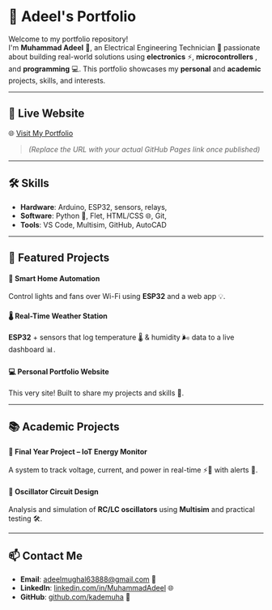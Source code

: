 # 📁 Adeel's Portfolio

Welcome to my portfolio repository!  
I'm **Muhammad Adeel** 👋, an Electrical Engineering Technician 🔌 passionate about building real-world solutions using **electronics** ⚡, **microcontrollers** , and **programming** 💻. This portfolio showcases my **personal** and **academic** projects, skills, and interests.

---

## 🔗 Live Website  
🌐 [Visit My Portfolio](https://kademuha.github.io/Portfolio/)

> *(Replace the URL with your actual GitHub Pages link once published)*

---

## 🛠️ Skills  
- **Hardware**: Arduino, ESP32, sensors, relays,   
- **Software**: Python 🐍, Flet, HTML/CSS 🌐, Git,  
- **Tools**: VS Code, Multisim, GitHub, AutoCAD

---

## 📌 Featured Projects

#### 🔌 **Smart Home Automation**  
Control lights and fans over Wi-Fi using **ESP32** and a web app 💡.

#### 🌡️ **Real-Time Weather Station**  
**ESP32** + sensors that log temperature 🌡️ & humidity 🌬️ data to a live dashboard 📊.

#### 💻 **Personal Portfolio Website**  
This very site! Built to share my projects and skills 🎨.

---

## 📚 Academic Projects

#### 🧪 **Final Year Project – IoT Energy Monitor**  
A system to track voltage, current, and power in real-time ⚡🔋 with alerts 🚨.

#### 🔧 **Oscillator Circuit Design**  
Analysis and simulation of **RC/LC oscillators** using **Multisim** and practical testing 🛠️.

---

## 📫 Contact Me  
- **Email**: adeelmughal63888@gmail.com 📧  
- **LinkedIn**: [linkedin.com/in/MuhammadAdeel](https://www.linkedin.com/in/muhammad-adeel-94a198278/) 🌐  
- **GitHub**: [github.com/kademuha](https://github.com/kademuha) 🔗

